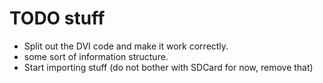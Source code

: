 # TODO stuff

- Split out the DVI code and make it work correctly.
- some sort of information structure.
- Start importing stuff (do not bother with SDCard for now, remove that)
